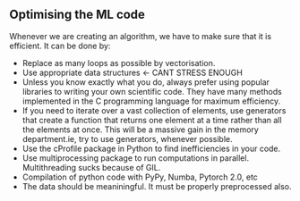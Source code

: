 ## Optimising the ML code

Whenever we are creating an algorithm, we have to make sure that it is efficient. It can be done by:
- Replace as many loops as possible by vectorisation.
- Use appropriate data structures <- CANT STRESS ENOUGH
- Unless you know exactly what you do, always prefer using popular libraries to writing your own scientific code. They have many methods implemented in the C programming language for maximum efficiency.
- If you need to iterate over a vast collection of elements, use generators that create a function that returns one element at a time rather than all the elements at once. This will be a massive gain in the memory department.ie, try to use generators, whenever possible.
- Use the cProfile package in Python to find inefficiencies in your code.
- Use multiprocessing package to run computations in parallel. Multithreading sucks because of GIL.
- Compilation of python code with PyPy, Numba, Pytorch 2.0, etc
- The data should be meaniningful. It must be properly preprocessed also.